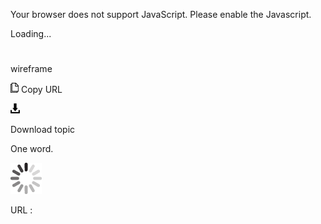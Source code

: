 Your browser does not support JavaScript. Please enable the Javascript.

Loading...

# 

wireframe

![Copy URL](wireframe_files/Copy.png)
Copy URL

![Download](wireframe_files/Download.png)

Download topic

One word.

![In progress](wireframe_files/activity-large.gif)

URL :
